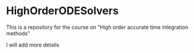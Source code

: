 # HighOrderODESolvers
This is a repository for the course on "High order accurate time integration methods"

I will add more details
